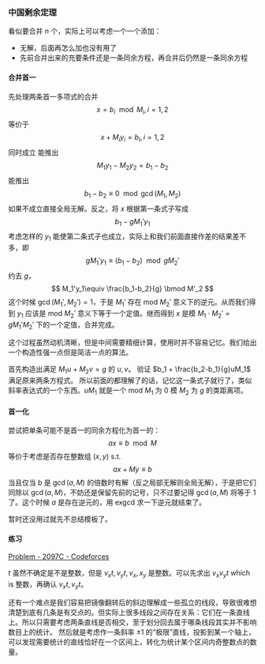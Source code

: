 ### 中国剩余定理

看似要合并 $n$ 个，实际上可以考虑一个一个添加：
- 无解，后面再怎么加也没有用了
- 先前合并出来的充要条件还是一条同余方程，再合并后仍然是一条同余方程
#### 合并首一

先处理两条首一多项式的合并
$$
x = b_i\mod M_i,i=1,2
$$
等价于
$$
x + M_iy_i= b_i, i=1,2
$$
同时成立
能推出
$$
M_1y_1 - M_2y_2 = b_1-b_2
$$
能推出 
$$
b_1-b_2 \equiv 0 \mod \gcd(M_1,M_2)
$$
如果不成立直接全局无解。反之，将 $x$ 根据第一条式子写成
$$
b_1-gM_1'y_1
$$
考虑怎样的 $y_1$ 能使第二条式子也成立，实际上和我们前面直接作差的结果差不多，即
$$
gM_1'y_1\equiv (b_1-b_2) \mod gM_2'
$$
约去 $g$，
$$
M_1'y_1\equiv \frac{b_1-b_2}{g} \bmod M'_2
$$
这个时候 $\gcd(M_1',M_2')=1$，于是 $M_1'$ 存在 mod $M_2'$ 意义下的逆元。从而我们得到 $y_1$ 应该是 mod $M_2'$ 意义下等于一个定值。继而得到 $x$ 是模 $M_1\cdot M_2' = g M_1' M_2'$ 下的一个定值，合并完成。 

这个过程虽然动机清晰，但是中间需要精细计算，使用时并不容易记忆。我们给出一个构造性强一点但是简洁一点的算法。

首先构造出满足 $M_1u + M_2v = g$ 的 $u,v$。
验证 $b_1 + \frac{b_2-b_1}{g}uM_1$ 满足原来两条方程式。
所以前面的都理解了的话，记忆这一条式子就行了，类似斜率表达式的一个东西。$uM_1$ 就是一个 mod $M_1$ 为 $0$ 模 $M_2$ 为 $g$ 的类距离项。

#### 首一化

尝试把单条可能不是首一的同余方程化为首一的：
$$
ax \equiv b \mod M
$$
等价于考虑是否存在整数组 $(x,y)$ s.t. 
$$
ax + My\equiv b
$$
当且仅当 $b$ 是 $\gcd(a,M)$ 的倍数时有解（反之局部无解则全局无解），于是把它们同除以 $\gcd(a,M)$，不妨还是保留先前的记号，只不过要记得 $\gcd(a,M)$ 将等于 $1$ 了。这个时候 $a$ 是存在逆元的，用 exgcd 求一下逆元就结束了。

暂时还没用过就先不总结模板了。

#### 练习

[Problem - 2097C - Codeforces](https://codeforces.com/problemset/problem/2097/C)

$t$ 虽然不确定是不是整数，但是 $v_xt,v_yt,v_x,x_y$ 是整数。可以先求出 $v_xv_y t$ which is 整数，再确认 $v_xt,v_yt$。

还有一个难点是我们容易把镜像翻转后的斜边理解成一些孤立的线段，导致很难想清楚到底有几条是有交点的。但实际上很多线段之间存在关系：它们在一条直线上。所以只需要考虑两条直线是否相交，至于划分回去属于哪条线段其实并不影响数目上的统计。
然后就是考虑作一条斜率 $\pm 1$ 的“极限”直线，投影到某一个轴上，可以发现需要统计的直线恰好在一个区间上，转化为统计某个区间内奇整数点的数量。



